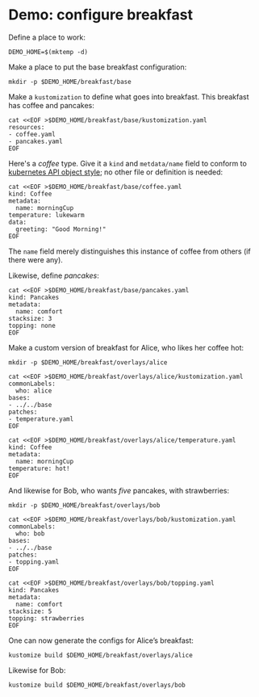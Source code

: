 [kubernetes API object style]: https://kubernetes.io/docs/concepts/overview/working-with-objects/kubernetes-objects/#required-fields

# Demo: configure breakfast


Define a place to work:

<!-- @makeWorkplace @test -->
```
DEMO_HOME=$(mktemp -d)
```

Make a place to put the base breakfast configuration:

<!-- @baseDir @test -->
```
mkdir -p $DEMO_HOME/breakfast/base
```

Make a `kustomization` to define what goes into
breakfast.  This breakfast has coffee and pancakes:

<!-- @baseKustomization @test -->
```
cat <<EOF >$DEMO_HOME/breakfast/base/kustomization.yaml
resources:
- coffee.yaml
- pancakes.yaml
EOF
```

Here's a _coffee_ type.  Give it a `kind` and `metdata/name` field
to conform to [kubernetes API object style]; no other
file or definition is needed:

<!-- @coffee @test -->
```
cat <<EOF >$DEMO_HOME/breakfast/base/coffee.yaml
kind: Coffee
metadata:
  name: morningCup
temperature: lukewarm
data:
  greeting: "Good Morning!"
EOF
```

The `name` field merely distinguishes this instance of coffee from others (if
there were any).

Likewise, define _pancakes_:
<!-- @pancakes @test -->
```
cat <<EOF >$DEMO_HOME/breakfast/base/pancakes.yaml
kind: Pancakes
metadata:
  name: comfort
stacksize: 3
topping: none
EOF
```

Make a custom version of breakfast for Alice, who
likes her coffee hot:

<!-- @aliceOverlay @test -->
```
mkdir -p $DEMO_HOME/breakfast/overlays/alice

cat <<EOF >$DEMO_HOME/breakfast/overlays/alice/kustomization.yaml
commonLabels:
  who: alice
bases:
- ../../base
patches:
- temperature.yaml
EOF

cat <<EOF >$DEMO_HOME/breakfast/overlays/alice/temperature.yaml
kind: Coffee
metadata:
  name: morningCup
temperature: hot!
EOF
```

And likewise for Bob, who wants _five_ pancakes, with strawberries:

<!-- @bobOverlay @test -->
```
mkdir -p $DEMO_HOME/breakfast/overlays/bob

cat <<EOF >$DEMO_HOME/breakfast/overlays/bob/kustomization.yaml
commonLabels:
  who: bob
bases:
- ../../base
patches:
- topping.yaml
EOF

cat <<EOF >$DEMO_HOME/breakfast/overlays/bob/topping.yaml
kind: Pancakes
metadata:
  name: comfort
stacksize: 5
topping: strawberries
EOF
```

One can now generate the configs for Alice’s breakfast:

<!-- @generateAlice @test -->
```
kustomize build $DEMO_HOME/breakfast/overlays/alice
```

Likewise for Bob:

<!-- @generateBob @test -->
```
kustomize build $DEMO_HOME/breakfast/overlays/bob
```
